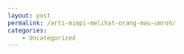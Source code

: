 ```yaml
---
layout: post
permalink: /arti-mimpi-melihat-orang-mau-umroh/
categories:
    - Uncategorized
---
```


